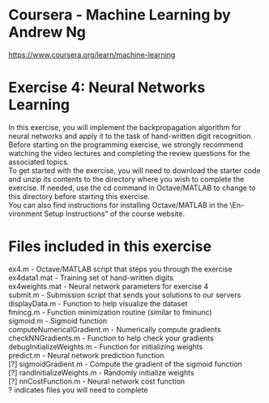 # Coursera - Machine Learning by Andrew Ng
https://www.coursera.org/learn/machine-learning

# Exercise 4: Neural Networks Learning
In this exercise, you will implement the backpropagation algorithm for neural
networks and apply it to the task of hand-written digit recognition. Before
starting on the programming exercise, we strongly recommend watching the
video lectures and completing the review questions for the associated topics.
<br />
To get started with the exercise, you will need to download the starter
code and unzip its contents to the directory where you wish to complete the
exercise. If needed, use the cd command in Octave/MATLAB to change to
this directory before starting this exercise.
<br />
You can also find instructions for installing Octave/MATLAB in the \En-
vironment Setup Instructions" of the course website.
<br />
# Files included in this exercise
ex4.m - Octave/MATLAB script that steps you through the exercise<br />
ex4data1.mat - Training set of hand-written digits<br />
ex4weights.mat - Neural network parameters for exercise 4<br />
submit.m - Submission script that sends your solutions to our servers<br />
displayData.m - Function to help visualize the dataset<br />
fmincg.m - Function minimization routine (similar to fminunc)<br />
sigmoid.m - Sigmoid function<br />
computeNumericalGradient.m - Numerically compute gradients<br />
checkNNGradients.m - Function to help check your gradients<br />
debugInitializeWeights.m - Function for initializing weights<br />
predict.m - Neural network prediction function<br />
[?] sigmoidGradient.m - Compute the gradient of the sigmoid function<br />
[?] randInitializeWeights.m - Randomly initialize weights<br />
[?] nnCostFunction.m - Neural network cost function<br />
? indicates files you will need to complete<br />
